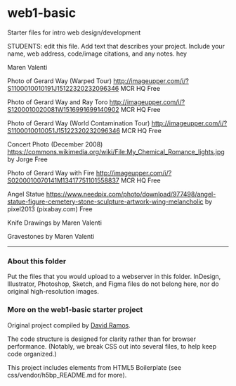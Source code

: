 # web1-basic

Starter files for intro web design/development

STUDENTS: edit this file. Add text that describes your project. Include your name, web address, code/image citations, and any notes.
hey

Maren Valenti


Photo of Gerard Way (Warped Tour)
http://imageupper.com/i/?S1100010010191J15122320232096346
MCR HQ
Free

Photo of Gerard Way and Ray Toro
http://imageupper.com/i/?S1200010020081W1516991699140902
MCR HQ
Free

Photo of Gerard Way (World Contamination Tour)
http://imageupper.com/i/?S1100010010051J15122320232096346
MCR HQ
Free

Concert Photo (December 2008)
https://commons.wikimedia.org/wiki/File:My_Chemical_Romance_lights.jpg
by Jorge
Free

Photo of Gerard Way with Fire
http://imageupper.com/i/?S0200010070141M13417751101558837
MCR HQ
Free

Angel Statue
https://www.needpix.com/photo/download/977498/angel-statue-figure-cemetery-stone-sculpture-artwork-wing-melancholic
by pixel2013 (pixabay.com)
Free


Knife Drawings
by Maren Valenti

Gravestones
by Maren Valenti

***

### About this folder

Put the files that you would upload to a webserver in this folder. InDesign, Illustrator, Photoshop, Sketch, and Figma files do not belong here, nor do original high-resolution images.

### More on the web1-basic starter project

Original project compiled by [David Ramos](http://imaginaryterrain.com).

The code structure is designed for clarity rather than for browser performance. (Notably, we break CSS out into several files, to help keep code organized.)

This project includes elements from HTML5 Boilerplate (see css/vendor/h5bp_README.md for more).
